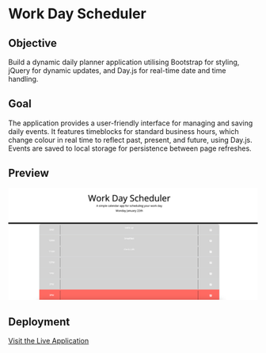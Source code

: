 # Work Day Scheduler

## Objective
Build a dynamic daily planner application utilising Bootstrap for styling, jQuery for dynamic updates, and Day.js for real-time date and time handling.

## Goal
The application provides a user-friendly interface for managing and saving daily events. It features timeblocks for standard business hours, which change colour in real time to reflect past, present, and future, using Day.js. Events are saved to local storage for persistence between page refreshes.

## Preview
![Work Day Scheduler Preview](./assets/images/preview.png)

## Deployment
[Visit the Live Application](https://calebtkjordan.github.io/work-day-scheduler/)